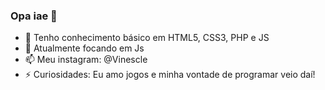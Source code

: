 ### Opa iae 👋

- 🌱 Tenho conhecimento básico em HTML5, CSS3, PHP e JS
- 🤔 Atualmente focando em Js
- 📫 Meu instagram: @Vinescle
- ⚡ Curiosidades: Eu amo jogos e minha vontade de programar veio daí!
